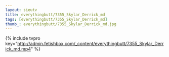 ```yaml
--- 
layout: sieutv
title: everythingbutt/7355_Skylar_Derrick_md
tags: [everythingbutt/7355_Skylar_Derrick_md]
thumb_: everythingbutt/7355_Skylar_Derrick_md.jpg
---
```

{% include tvpro key="http://admin.fetishbox.com/_content/everythingbutt/7355_Skylar_Derrick_md.mp4" %} 
